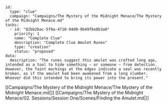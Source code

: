 
```RpgManager4
id: 
  type: "clue"
  campaign: "Campaigns/The Mystery of the Midnight Menace/The Mystery of the Midnight Menace.md"
tasks: 
  - id: "82bb2bac-5f8a-4710-94d0-9b49f6e8b3a0"
    priority: 1
    name: "Complete Clue"
    description: "Complete Clue Amulet Runes"
    type: "creation"
    status: "proposed"
data: 
  description: "The runes suggest this amulet was crafted long ago, intended as a tool to hide something — or someone — from detection. However, the faint markings at the edges indicate a seal was recently broken, as if the amulet had been awakened from a long slumber. Whoever did this intended to bring its power into the present."
```


[[Campaigns/The Mystery of the Midnight Menace/The Mystery of the Midnight Menace.md|]]
[[Campaigns/The Mystery of the Midnight Menace/02. Sessions/Session One/Scenes/Finding the Amulet.md|]]